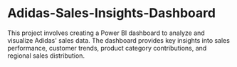 # Adidas-Sales-Insights-Dashboard
This project involves creating a Power BI dashboard to analyze and visualize Adidas' sales data. The dashboard provides key insights into sales performance, customer trends, product category contributions, and regional sales distribution.

